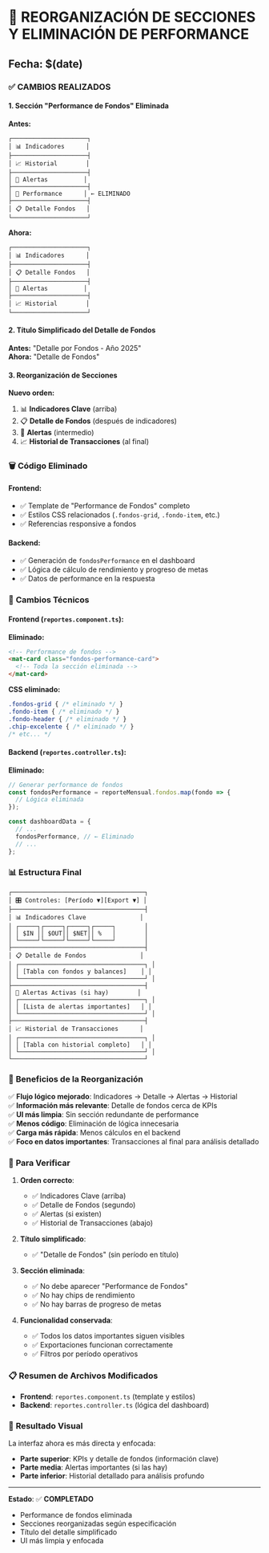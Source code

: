# 🔧 REORGANIZACIÓN DE SECCIONES Y ELIMINACIÓN DE PERFORMANCE

## Fecha: $(date)

### ✅ CAMBIOS REALIZADOS

#### 1. **Sección "Performance de Fondos" Eliminada**

**Antes:**
```
┌─────────────────────┐
│ 📊 Indicadores      │
├─────────────────────┤
│ 📈 Historial        │
├─────────────────────┤
│ 🚨 Alertas          │
├─────────────────────┤
│ 🚀 Performance      │ ← ELIMINADO
├─────────────────────┤
│ 📋 Detalle Fondos   │
└─────────────────────┘
```

**Ahora:**
```
┌─────────────────────┐
│ 📊 Indicadores      │
├─────────────────────┤
│ 📋 Detalle Fondos   │
├─────────────────────┤
│ 🚨 Alertas          │
├─────────────────────┤
│ 📈 Historial        │
└─────────────────────┘
```

#### 2. **Título Simplificado del Detalle de Fondos**

**Antes:** "Detalle por Fondos - Año 2025"  
**Ahora:** "Detalle de Fondos"

#### 3. **Reorganización de Secciones**

**Nuevo orden:**
1. 📊 **Indicadores Clave** (arriba)
2. 📋 **Detalle de Fondos** (después de indicadores)
3. 🚨 **Alertas** (intermedio)
4. 📈 **Historial de Transacciones** (al final)

### 🗑️ **Código Eliminado**

#### Frontend:
- ✅ Template de "Performance de Fondos" completo
- ✅ Estilos CSS relacionados (`.fondos-grid`, `.fondo-item`, etc.)
- ✅ Referencias responsive a fondos

#### Backend:
- ✅ Generación de `fondosPerformance` en el dashboard
- ✅ Lógica de cálculo de rendimiento y progreso de metas
- ✅ Datos de performance en la respuesta

### 🔧 **Cambios Técnicos**

#### Frontend (`reportes.component.ts`):

**Eliminado:**
```html
<!-- Performance de fondos -->
<mat-card class="fondos-performance-card">
  <!-- Toda la sección eliminada -->
</mat-card>
```

**CSS eliminado:**
```css
.fondos-grid { /* eliminado */ }
.fondo-item { /* eliminado */ }
.fondo-header { /* eliminado */ }
.chip-excelente { /* eliminado */ }
/* etc... */
```

#### Backend (`reportes.controller.ts`):

**Eliminado:**
```typescript
// Generar performance de fondos
const fondosPerformance = reporteMensual.fondos.map(fondo => {
  // Lógica eliminada
});

const dashboardData = {
  // ...
  fondosPerformance, // ← Eliminado
  // ...
};
```

### 📊 **Estructura Final**

```
┌─────────────────────────────────────┐
│ 🎛️ Controles: [Período ▼][Export ▼] │
├─────────────────────────────────────┤
│ 📊 Indicadores Clave               │
│ ┌─────┐┌─────┐┌─────┐┌─────┐        │
│ │ $IN ││ $OUT││ $NET││ %   │        │
│ └─────┘└─────┘└─────┘└─────┘        │
├─────────────────────────────────────┤
│ 📋 Detalle de Fondos               │
│ ┌───────────────────────────────────┐ │
│ │ [Tabla con fondos y balances]    │ │
│ └───────────────────────────────────┘ │
├─────────────────────────────────────┤
│ 🚨 Alertas Activas (si hay)        │
│ ┌───────────────────────────────────┐ │
│ │ [Lista de alertas importantes]   │ │
│ └───────────────────────────────────┘ │
├─────────────────────────────────────┤
│ 📈 Historial de Transacciones      │
│ ┌───────────────────────────────────┐ │
│ │ [Tabla con historial completo]   │ │
│ └───────────────────────────────────┘ │
└─────────────────────────────────────┘
```

### 🎯 **Beneficios de la Reorganización**

✅ **Flujo lógico mejorado**: Indicadores → Detalle → Alertas → Historial  
✅ **Información más relevante**: Detalle de fondos cerca de KPIs  
✅ **UI más limpia**: Sin sección redundante de performance  
✅ **Menos código**: Eliminación de lógica innecesaria  
✅ **Carga más rápida**: Menos cálculos en el backend  
✅ **Foco en datos importantes**: Transacciones al final para análisis detallado  

### 🧪 **Para Verificar**

1. **Orden correcto**:
   - ✅ Indicadores Clave (arriba)
   - ✅ Detalle de Fondos (segundo)
   - ✅ Alertas (si existen)
   - ✅ Historial de Transacciones (abajo)

2. **Título simplificado**:
   - ✅ "Detalle de Fondos" (sin período en título)

3. **Sección eliminada**:
   - ✅ No debe aparecer "Performance de Fondos"
   - ✅ No hay chips de rendimiento
   - ✅ No hay barras de progreso de metas

4. **Funcionalidad conservada**:
   - ✅ Todos los datos importantes siguen visibles
   - ✅ Exportaciones funcionan correctamente
   - ✅ Filtros por período operativos

### 📋 **Resumen de Archivos Modificados**

- **Frontend**: `reportes.component.ts` (template y estilos)
- **Backend**: `reportes.controller.ts` (lógica del dashboard)

### 🎨 **Resultado Visual**

La interfaz ahora es más directa y enfocada:
- **Parte superior**: KPIs y detalle de fondos (información clave)
- **Parte media**: Alertas importantes (si las hay)
- **Parte inferior**: Historial detallado para análisis profundo

---

**Estado**: ✅ **COMPLETADO**
- Performance de fondos eliminada
- Secciones reorganizadas según especificación
- Título del detalle simplificado
- UI más limpia y enfocada

